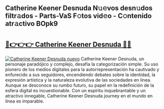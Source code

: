 ## Catherine Keener Desnuda N𝚞𝚎vos desn𝚞dos filtr𝚊dos - Parts-VaS F𝚘tos vid𝚎o - C𝚘ntenido atr𝚊ctivo BOpk9

# <h2><a href="http://mb9wrjw.tromn.icu/?c=Catherine+Keener+Desnuda">🔗👉👉👉 Catherine Keener Desnuda 🔗🔗</a></h2>

[![Catherine Keener Desnuda nuevo](https://i.imgur.com/pEAQMta.gif)](http://mb9wrjw.tromn.icu/?c=Catherine+Keener+Desnuda)
Catherine Keener Desnuda, un personaje paradójico y complejo, desafía la categorización simple. Su uso pionero de los medios digitales para la autorrepresentación ha cautivado y enfurecido a sus seguidores, encendiendo debates sobre la identidad, la expresión artística y la naturaleza evolutiva de las sociedades en línea. Aunque se desconoce su rumbo futuro, su papel en la redefinición de la esfera digital es incuestionable. Con un espíritu inquebrantable y un atractivo innegable, Catherine Keener Desnuda journey en el mundo en línea es imparable.
